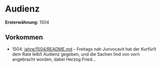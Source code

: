 # Audienz

**Ersterwähnung:** 1504

## Vorkommen
- 1504: [jahre/1504/README.md](../jahre/1504/README.md) – Freitags nah Junvocavit hat der Kurfürſt dem Rate
ſelbſt Audienz gegeben, und die Sachen ſind von vorn
angebracht worden, dabei Herzog Fried...
